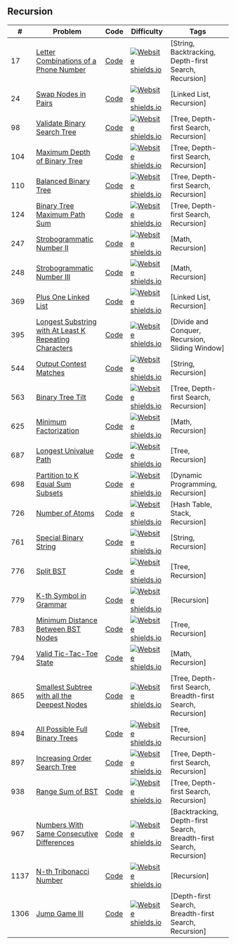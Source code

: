## Recursion
|# | Problem | Code | Difficulty | Tags
|--|--|--|--|--|
| 17 | [Letter Combinations of a Phone Number](https:///leetCode.com/problems/letter-combinations-of-a-phone-number) | [Code](https://github.com/SunilGudivada/Data-Structures-and-Algorithms/blob/master/src/com/platform/leetCode/problems/_17_LetterCombinationsofaPhoneNumber.java)| [![Website shields.io](https://img.shields.io/badge/Medium-yellow.svg)](https://sunilgudivada.github.io/Data-Structures-and-Algorithms/) | [String, Backtracking, Depth-first Search, Recursion] | 
| 24 | [Swap Nodes in Pairs](https:///leetCode.com/problems/swap-nodes-in-pairs) | [Code](https://github.com/SunilGudivada/Data-Structures-and-Algorithms/blob/master/src/com/platform/leetCode/problems/_24_SwapNodesinPairs.java)| [![Website shields.io](https://img.shields.io/badge/Medium-yellow.svg)](https://sunilgudivada.github.io/Data-Structures-and-Algorithms/) | [Linked List, Recursion] | 
| 98 | [Validate Binary Search Tree](https:///leetCode.com/problems/validate-binary-search-tree) | [Code](https://github.com/SunilGudivada/Data-Structures-and-Algorithms/blob/master/src/com/platform/leetCode/problems/_98_ValidateBinarySearchTree.java)| [![Website shields.io](https://img.shields.io/badge/Medium-yellow.svg)](https://sunilgudivada.github.io/Data-Structures-and-Algorithms/) | [Tree, Depth-first Search, Recursion] | 
| 104 | [Maximum Depth of Binary Tree](https:///leetCode.com/problems/maximum-depth-of-binary-tree) | [Code](https://github.com/SunilGudivada/Data-Structures-and-Algorithms/blob/master/src/com/platform/leetCode/problems/_104_MaximumDepthofBinaryTree.java)| [![Website shields.io](https://img.shields.io/badge/Easy-success.svg)](https://sunilgudivada.github.io/Data-Structures-and-Algorithms/) | [Tree, Depth-first Search, Recursion] | 
| 110 | [Balanced Binary Tree](https:///leetCode.com/problems/balanced-binary-tree) | [Code](https://github.com/SunilGudivada/Data-Structures-and-Algorithms/blob/master/src/com/platform/leetCode/problems/_110_BalancedBinaryTree.java)| [![Website shields.io](https://img.shields.io/badge/Easy-success.svg)](https://sunilgudivada.github.io/Data-Structures-and-Algorithms/) | [Tree, Depth-first Search, Recursion] | 
| 124 | [Binary Tree Maximum Path Sum](https:///leetCode.com/problems/binary-tree-maximum-path-sum) | [Code](https://github.com/SunilGudivada/Data-Structures-and-Algorithms/blob/master/src/com/platform/leetCode/problems/_124_BinaryTreeMaximumPathSum.java)| [![Website shields.io](https://img.shields.io/badge/Hard-critical.svg)](https://sunilgudivada.github.io/Data-Structures-and-Algorithms/) | [Tree, Depth-first Search, Recursion] | 
| 247 | [Strobogrammatic Number II](https:///leetCode.com/problems/strobogrammatic-number-ii) | [Code](https://github.com/SunilGudivada/Data-Structures-and-Algorithms/blob/master/src/com/platform/leetCode/problems/_247_StrobogrammaticNumberII.java)| [![Website shields.io](https://img.shields.io/badge/Medium-yellow.svg)](https://sunilgudivada.github.io/Data-Structures-and-Algorithms/) | [Math, Recursion] | 
| 248 | [Strobogrammatic Number III](https:///leetCode.com/problems/strobogrammatic-number-iii) | [Code](https://github.com/SunilGudivada/Data-Structures-and-Algorithms/blob/master/src/com/platform/leetCode/problems/_248_StrobogrammaticNumberIII.java)| [![Website shields.io](https://img.shields.io/badge/Hard-critical.svg)](https://sunilgudivada.github.io/Data-Structures-and-Algorithms/) | [Math, Recursion] | 
| 369 | [Plus One Linked List](https:///leetCode.com/problems/plus-one-linked-list) | [Code](https://github.com/SunilGudivada/Data-Structures-and-Algorithms/blob/master/src/com/platform/leetCode/problems/_369_PlusOneLinkedList.java)| [![Website shields.io](https://img.shields.io/badge/Medium-yellow.svg)](https://sunilgudivada.github.io/Data-Structures-and-Algorithms/) | [Linked List, Recursion] | 
| 395 | [Longest Substring with At Least K Repeating Characters](https:///leetCode.com/problems/longest-substring-with-at-least-k-repeating-characters) | [Code](https://github.com/SunilGudivada/Data-Structures-and-Algorithms/blob/master/src/com/platform/leetCode/problems/_395_LongestSubstringwithAtLeastKRepeatingCharacters.java)| [![Website shields.io](https://img.shields.io/badge/Medium-yellow.svg)](https://sunilgudivada.github.io/Data-Structures-and-Algorithms/) | [Divide and Conquer, Recursion, Sliding Window] | 
| 544 | [Output Contest Matches](https:///leetCode.com/problems/output-contest-matches) | [Code](https://github.com/SunilGudivada/Data-Structures-and-Algorithms/blob/master/src/com/platform/leetCode/problems/_544_OutputContestMatches.java)| [![Website shields.io](https://img.shields.io/badge/Medium-yellow.svg)](https://sunilgudivada.github.io/Data-Structures-and-Algorithms/) | [String, Recursion] | 
| 563 | [Binary Tree Tilt](https:///leetCode.com/problems/binary-tree-tilt) | [Code](https://github.com/SunilGudivada/Data-Structures-and-Algorithms/blob/master/src/com/platform/leetCode/problems/_563_BinaryTreeTilt.java)| [![Website shields.io](https://img.shields.io/badge/Easy-success.svg)](https://sunilgudivada.github.io/Data-Structures-and-Algorithms/) | [Tree, Depth-first Search, Recursion] | 
| 625 | [Minimum Factorization](https:///leetCode.com/problems/minimum-factorization) | [Code](https://github.com/SunilGudivada/Data-Structures-and-Algorithms/blob/master/src/com/platform/leetCode/problems/_625_MinimumFactorization.java)| [![Website shields.io](https://img.shields.io/badge/Medium-yellow.svg)](https://sunilgudivada.github.io/Data-Structures-and-Algorithms/) | [Math, Recursion] | 
| 687 | [Longest Univalue Path](https:///leetCode.com/problems/longest-univalue-path) | [Code](https://github.com/SunilGudivada/Data-Structures-and-Algorithms/blob/master/src/com/platform/leetCode/problems/_687_LongestUnivaluePath.java)| [![Website shields.io](https://img.shields.io/badge/Medium-yellow.svg)](https://sunilgudivada.github.io/Data-Structures-and-Algorithms/) | [Tree, Recursion] | 
| 698 | [Partition to K Equal Sum Subsets](https:///leetCode.com/problems/partition-to-k-equal-sum-subsets) | [Code](https://github.com/SunilGudivada/Data-Structures-and-Algorithms/blob/master/src/com/platform/leetCode/problems/_698_PartitiontoKEqualSumSubsets.java)| [![Website shields.io](https://img.shields.io/badge/Medium-yellow.svg)](https://sunilgudivada.github.io/Data-Structures-and-Algorithms/) | [Dynamic Programming, Recursion] | 
| 726 | [Number of Atoms](https:///leetCode.com/problems/number-of-atoms) | [Code](https://github.com/SunilGudivada/Data-Structures-and-Algorithms/blob/master/src/com/platform/leetCode/problems/_726_NumberofAtoms.java)| [![Website shields.io](https://img.shields.io/badge/Hard-critical.svg)](https://sunilgudivada.github.io/Data-Structures-and-Algorithms/) | [Hash Table, Stack, Recursion] | 
| 761 | [Special Binary String](https:///leetCode.com/problems/special-binary-string) | [Code](https://github.com/SunilGudivada/Data-Structures-and-Algorithms/blob/master/src/com/platform/leetCode/problems/_761_SpecialBinaryString.java)| [![Website shields.io](https://img.shields.io/badge/Hard-critical.svg)](https://sunilgudivada.github.io/Data-Structures-and-Algorithms/) | [String, Recursion] | 
| 776 | [Split BST](https:///leetCode.com/problems/split-bst) | [Code](https://github.com/SunilGudivada/Data-Structures-and-Algorithms/blob/master/src/com/platform/leetCode/problems/_776_SplitBST.java)| [![Website shields.io](https://img.shields.io/badge/Medium-yellow.svg)](https://sunilgudivada.github.io/Data-Structures-and-Algorithms/) | [Tree, Recursion] | 
| 779 | [K-th Symbol in Grammar](https:///leetCode.com/problems/k-th-symbol-in-grammar) | [Code](https://github.com/SunilGudivada/Data-Structures-and-Algorithms/blob/master/src/com/platform/leetCode/problems/_779_K-thSymbolinGrammar.java)| [![Website shields.io](https://img.shields.io/badge/Medium-yellow.svg)](https://sunilgudivada.github.io/Data-Structures-and-Algorithms/) | [Recursion] | 
| 783 | [Minimum Distance Between BST Nodes](https:///leetCode.com/problems/minimum-distance-between-bst-nodes) | [Code](https://github.com/SunilGudivada/Data-Structures-and-Algorithms/blob/master/src/com/platform/leetCode/problems/_783_MinimumDistanceBetweenBSTNodes.java)| [![Website shields.io](https://img.shields.io/badge/Easy-success.svg)](https://sunilgudivada.github.io/Data-Structures-and-Algorithms/) | [Tree, Recursion] | 
| 794 | [Valid Tic-Tac-Toe State](https:///leetCode.com/problems/valid-tic-tac-toe-state) | [Code](https://github.com/SunilGudivada/Data-Structures-and-Algorithms/blob/master/src/com/platform/leetCode/problems/_794_ValidTic-Tac-ToeState.java)| [![Website shields.io](https://img.shields.io/badge/Medium-yellow.svg)](https://sunilgudivada.github.io/Data-Structures-and-Algorithms/) | [Math, Recursion] | 
| 865 | [Smallest Subtree with all the Deepest Nodes](https:///leetCode.com/problems/smallest-subtree-with-all-the-deepest-nodes) | [Code](https://github.com/SunilGudivada/Data-Structures-and-Algorithms/blob/master/src/com/platform/leetCode/problems/_865_SmallestSubtreewithalltheDeepestNodes.java)| [![Website shields.io](https://img.shields.io/badge/Medium-yellow.svg)](https://sunilgudivada.github.io/Data-Structures-and-Algorithms/) | [Tree, Depth-first Search, Breadth-first Search, Recursion] | 
| 894 | [All Possible Full Binary Trees](https:///leetCode.com/problems/all-possible-full-binary-trees) | [Code](https://github.com/SunilGudivada/Data-Structures-and-Algorithms/blob/master/src/com/platform/leetCode/problems/_894_AllPossibleFullBinaryTrees.java)| [![Website shields.io](https://img.shields.io/badge/Medium-yellow.svg)](https://sunilgudivada.github.io/Data-Structures-and-Algorithms/) | [Tree, Recursion] | 
| 897 | [Increasing Order Search Tree](https:///leetCode.com/problems/increasing-order-search-tree) | [Code](https://github.com/SunilGudivada/Data-Structures-and-Algorithms/blob/master/src/com/platform/leetCode/problems/_897_IncreasingOrderSearchTree.java)| [![Website shields.io](https://img.shields.io/badge/Easy-success.svg)](https://sunilgudivada.github.io/Data-Structures-and-Algorithms/) | [Tree, Depth-first Search, Recursion] | 
| 938 | [Range Sum of BST](https:///leetCode.com/problems/range-sum-of-bst) | [Code](https://github.com/SunilGudivada/Data-Structures-and-Algorithms/blob/master/src/com/platform/leetCode/problems/_938_RangeSumofBST.java)| [![Website shields.io](https://img.shields.io/badge/Easy-success.svg)](https://sunilgudivada.github.io/Data-Structures-and-Algorithms/) | [Tree, Depth-first Search, Recursion] | 
| 967 | [Numbers With Same Consecutive Differences](https:///leetCode.com/problems/numbers-with-same-consecutive-differences) | [Code](https://github.com/SunilGudivada/Data-Structures-and-Algorithms/blob/master/src/com/platform/leetCode/problems/_967_NumbersWithSameConsecutiveDifferences.java)| [![Website shields.io](https://img.shields.io/badge/Medium-yellow.svg)](https://sunilgudivada.github.io/Data-Structures-and-Algorithms/) | [Backtracking, Depth-first Search, Breadth-first Search, Recursion] | 
| 1137 | [N-th Tribonacci Number](https:///leetCode.com/problems/n-th-tribonacci-number) | [Code](https://github.com/SunilGudivada/Data-Structures-and-Algorithms/blob/master/src/com/platform/leetCode/problems/_1137_N-thTribonacciNumber.java)| [![Website shields.io](https://img.shields.io/badge/Easy-success.svg)](https://sunilgudivada.github.io/Data-Structures-and-Algorithms/) | [Recursion] | 
| 1306 | [Jump Game III](https:///leetCode.com/problems/jump-game-iii) | [Code](https://github.com/SunilGudivada/Data-Structures-and-Algorithms/blob/master/src/com/platform/leetCode/problems/_1306_JumpGameIII.java)| [![Website shields.io](https://img.shields.io/badge/Medium-yellow.svg)](https://sunilgudivada.github.io/Data-Structures-and-Algorithms/) | [Depth-first Search, Breadth-first Search, Recursion] | 
